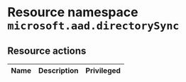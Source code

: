 # Resource namespace `microsoft.aad.directorySync`
## Resource actions
|Name|Description|Privileged|
|-|-|-|
